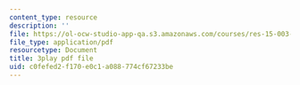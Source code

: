 ```yaml
---
content_type: resource
description: ''
file: https://ol-ocw-studio-app-qa.s3.amazonaws.com/courses/res-15-003-shaping-the-future-of-work-15-662x-spring-2016/c0fefed2f170e0c1a088774cf67233be_Q67wzxKElp8.pdf
file_type: application/pdf
resourcetype: Document
title: 3play pdf file
uid: c0fefed2-f170-e0c1-a088-774cf67233be
---
```

